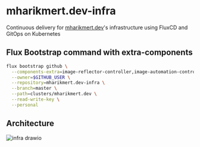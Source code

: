 # mharikmert.dev-infra
Continuous delivery for [mharikmert.dev](https://mharikmert.dev)'s infrastructure using FluxCD and GitOps on Kubernetes

## Flux Bootstrap command with extra-components
```bash
flux bootstrap github \
  --components-extra=image-reflector-controller,image-automation-controller \
  --owner=$GITHUB_USER \
  --repository=mharikmert.dev-infra \
  --branch=master \
  --path=clusters/mharikmert.dev \
  --read-write-key \
  --personal
  ```


## Architecture
![infra drawio](https://user-images.githubusercontent.com/42295478/213651979-c0df1cdc-4a58-4697-9c6b-ac36693a0d56.svg)

